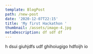 ```yaml
---
template: BlogPost
path: /new-post
date: '2020-12-07T22:15'
title: 'My first Hackathon '
thumbnail: /assets/image-4.jpg
metaDescription: df sdf df
---
```

h dsui giuhjdfs udf ghihoiugigo hdfoijh io
